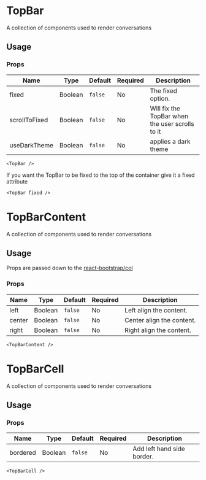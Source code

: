 # TopBar
A collection of components used to render conversations

## Usage

### Props

| Name                | Type          | Default   | Required | Description                                                                   |
| ------------------- |-------------- | --------- | -------- |------------------------------------------------------------------------------ |
| fixed               | Boolean       | `false`   | No       | The fixed option.                               |
| scrollToFixed       | Boolean       | `false`   | No       | Will fix the TopBar when the user scrolls to it |
| useDarkTheme        | Boolean       | `false`   | No       | applies a dark theme                            |

```
<TopBar />
```

If you want the TopBar to be fixed to the top of the container give it a fixed attribute

```
<TopBar fixed />
```


# TopBarContent
A collection of components used to render conversations

## Usage
Props are passed down to the [react-bootstrap/col](https://react-bootstrap.github.io/components.html#grid-props-col)

### Props

| Name                | Type          | Default   | Required | Description                                                                   |
| ------------------- |-------------- | --------- | -------- |------------------------------------------------------------------------------ |
| left                | Boolean       | `false`   | No       | Left align the content.                                                       |
| center              | Boolean       | `false`   | No       | Center align the content.                                                     |
| right               | Boolean       | `false`   | No       | Right align the content.                                                      |

```
<TopBarContent />
```

# TopBarCell
A collection of components used to render conversations

## Usage

### Props

| Name                | Type          | Default   | Required | Description                                                                   |
| ------------------- |-------------- | --------- | -------- |------------------------------------------------------------------------------ |
| bordered            | Boolean       | `false`   | No       | Add left hand side border.                                                    |

```
<TopBarCell />
```
